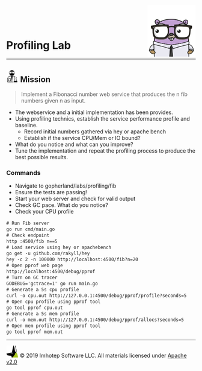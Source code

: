 <img src="../../assets/gophernand.png" align="right" width="128" height="auto"/>

<br/>
<br/>
<br/>

# Profiling Lab

---
## <img src="../../assets/lab.png" width="auto" height="32"/> Mission

> Implement a Fibonacci number web service that produces the n fib numbers given n as input.

+ The webservice and a initial implementation has been provides.
+ Using profiling technics, establish the service performance profile and baseline.
  + Record initial numbers gathered via hey or apache bench
  + Establish if the service CPU/Mem or IO bound?
+ What do you notice and what can you improve?
+ Tune the implementation and repeat the profiling process to produce the best possible results.

### Commands

* Navigate to gopherland/labs/profiling/fib
* Ensure the tests are passing!
* Start your web server and check for valid output
* Check GC pace. What do you notice?
* Check your CPU profile

```shell
# Run Fib server
go run cmd/main.go
# Check endpoint
http :4500/fib n==5
# Load service using hey or apachebench
go get -u github.com/rakyll/hey
hey -c 2 -n 100000 http://localhost:4500/fib?n=20
# Open pprof web page
http://localhost:4500/debug/pprof
# Turn on GC tracer
GODEBUG='gctrace=1' go run main.go
# Generate a 5s cpu profile
curl -o cpu.out http://127.0.0.1:4500/debug/pprof/profile?seconds=5
# Open cpu profile using pprof tool
go tool pprof cpu.out
# Generate a 5s mem profile
curl -o mem.out http://127.0.0.1:4500/debug/pprof/allocs?seconds=5
# Open mem profile using pprof tool
go tool pprof mem.out
```

---
<img src="../../assets/imhotep_logo.png" width="32" height="auto"/> © 2019 Imhotep Software LLC.
All materials licensed under [Apache v2.0](http://www.apache.org/licenses/LICENSE-2.0)
